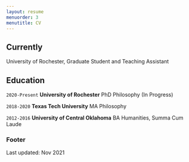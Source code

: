 ```yaml
---
layout: resume
menuorder: 3
menutitle: CV
---
```

## Currently

University of Rochester, Graduate Student and Teaching Assistant

## Education

`2020-Present`
__University of Rochester__
PhD Philosophy (In Progress)

`2018-2020`
__Texas Tech University__
MA Philosophy 

`2012-2016`
__University of Central Oklahoma__
BA Humanities, Summa Cum Laude 


<!--
## Awards & Honors

`2020`
Jerry Fox Jr. Memorial Scholar, Texas Tech University 
-->

<!-- (Delete these before/after arrows to reactivate)
## Publications
-->

<!-- A list is also available [online](https://scholar.google.co.uk/citations?user=LTOTl0YAAAAJ) -->

<!--
### Journals

`1994`
Article Title, Journal Title

`1994`
Article Title, Journal Title

### Books

`1994`
Book Title, Journal Title

`1994`
Book Title, Journal Title


## Presentations

`1994`
Presentation Title, Conference, <a href="https://MyWebsite.tld/presentation1">Link to Presentation</a>


## Occupation

`Current`
__Current Job Title__, Current Employer 

- Task
- Task

`1994-1996`
__Current Job Title__, Current Employer 

- Task
- Task
-->


### Footer
Last updated: Nov 2021


